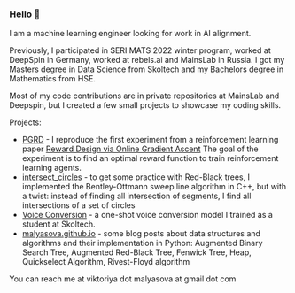 ### Hello 👋

I am a machine learning engineer looking for work in AI alignment. 

Previously, I participated in SERI MATS 2022 winter program, worked at DeepSpin in Germany, worked at rebels.ai and MainsLab in Russia.
I got my Masters degree in Data Science from Skoltech and my Bachelors degree in Mathematics from HSE.

Most of my code contributions are in private repositories at MainsLab and Deepspin, but I created a few small projects to showcase my coding skills.

Projects:

- [PGRD](https://github.com/malyasova/PGRD/) - I reproduce the first experiment from a reinforcement learning paper [Reward Design via Online Gradient Ascent](https://proceedings.neurips.cc/paper/2010/file/168908dd3227b8358eababa07fcaf091-Paper.pdf)
The goal of the experiment is to find an optimal reward function to train reinforcement learning agents.
- [intersect_circles](https://github.com/malyasova/intersect_circles) - to get some practice with Red-Black trees, I implemented the Bentley-Ottmann sweep line algorithm in C++, but with a twist: instead of finding all intersection of segments, I find all intersections of a set of circles
- [Voice Conversion](https://github.com/malyasova/VoiceConversion) - a one-shot voice conversion model I trained as a student at Skoltech.
- [malyasova.github.io](https://malyasova.github.io/) - some blog posts about data structures and algorithms and their implementation in Python: Augmented Binary Search Tree, Augmented Red-Black Tree, Fenwick Tree,  Heap, Quickselect Algorithm, Rivest-Floyd algorithm

You can reach me at
viktoriya dot malyasova at gmail dot com
